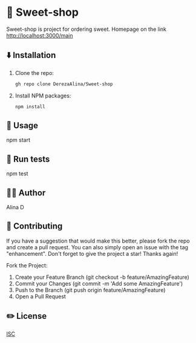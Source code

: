 # 🍰 Sweet-shop

Sweet-shop is project for ordering sweet. Homepage on the link <http://localhost:3000/main>

## ⬇️ Installation

1. Clone the repo:

    ```bash
    gh repo clone DerezaAlina/Sweet-shop
    ```

2. Install NPM packages:

    ```bash
    npm install
    ```

## 🚀 Usage

npm start

## 📓 Run tests

npm test

## 👩‍🦱 Author

Alina D

## 🤝 Contributing

If you have a suggestion that would make this better, please fork the repo and create a pull request. You can also simply open an issue with the tag "enhancement". Don't forget to give the project a star! Thanks again!

Fork the Project:

1. Create your Feature Branch (git checkout -b feature/AmazingFeature)
2. Commit your Changes (git commit -m 'Add some AmazingFeature')
3. Push to the Branch (git push origin feature/AmazingFeature)
4. Open a Pull Request

## ✏️ License

[ISC](https://www.isc.org/licenses/)

